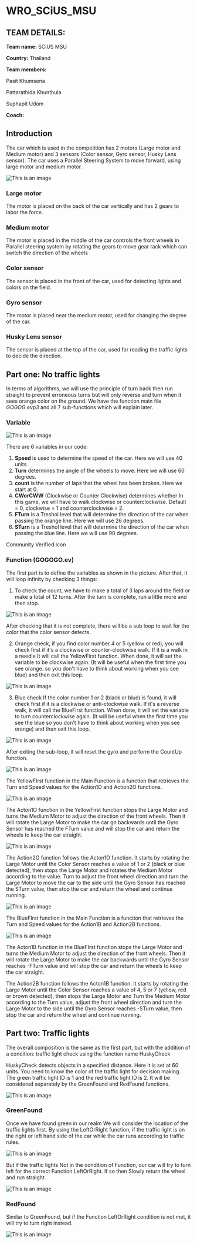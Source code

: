 # WRO_SCiUS_MSU

## TEAM DETAILS: 

**Team name:** SCiUS MSU 

**Country:** Thailand 

**Team members:** 

Pasit Khumsena 

Pattarathida Khunthula 

Suphapit Udom 

**Coach:**  
## Introduction 

 

The car which is used in the competition has 2 motors (Large motor and Medium motor) and 3 sensors (Color sensor, Gyro sensor, Husky Lens sensor). The car uses a Parallel Steering System to move forward, using large motor and medium motor.  

![This is an image](https://i.imgur.com/XYla45S.jpg)

 

### Large motor 

The motor is placed on the back of the car vertically and has 2 gears to labor the force. 

 

### Medium motor 

The motor is placed in the middle of the car controls the front wheels in Parallel steering system by rotating the gears to move gear rack which can switch the direction of the wheels  

 

### Color sensor 

The sensor is placed in the front of the car, used for detecting lights and colors on the field. 

 

### Gyro sensor 

The motor is placed near the medium motor, used for changing the degree of the car.  

 

### Husky Lens sensor 

The sensor is placed at the top of the car, used for reading the traffic lights to decide the direction. 

 

 

## Part one: No traffic lights 

In terms of algorithms, we will use the principle of turn back then run straight to prevent erroneous turns but will only reverse and turn when it sees orange color on the ground. We have the function main file *GOGOG.evp3* and all 7 sub-functions which will explain later.  

 

### Variable
![This is an image](https://i.imgur.com/nlOreTW.png)

There are 6 variables in our code: 
1. **Speed** ​​is used to determine the speed of the car. Here we will use 40 units. 
2. **Turn** determines the angle of the wheels to move. Here we will use 60 degrees. 
3. **count** is the number of laps that the wheel has been broken. Here we start at 0. 
4. **CWorCWW** (Clockwise or Counter Clockwise) determines whether In this game, we will have to walk clockwise or counterclockwise. Default = 0, clockwise = 1 and counterclockwise = 2. 
5. **FTurn** is a Treshol level that will determine the direction of the car when passing the orange line. Here we will use 26 degrees. 
6. **STurn** is a Treshol level that will determine the direction of the car when passing the blue line. Here we will use 90 degrees. 

Community Verified icon 

 

###  Function (GOGOGO.ev) 

The first part is to define the variables as shown in the picture. After that, it will loop infinity by checking 3 things: 

1. To check the count, we have to make a total of 3 laps around the field or make a total of 12 turns. After the turn is complete, run a little more and then stop. 

![This is an image](https://i.imgur.com/b1PUjSW.png)

After checking that it is not complete, there will be a sub loop to wait for the color that the color sensor detects. 

2. Orange check, if you find color number 4 or 5 (yellow or red), you will check first if it's a clockwise or counter-clockwise walk. If it is a walk in a needle It will call the YellowFirst function. 
 When done, it will set the variable to be clockwise again. (It will be useful when the first time you see orange. so you don't have to think about working when you see blue) and then exit this loop. 

![This is an image](https://i.imgur.com/O7zV4G1.png)

3. Blue check If the color number 1 or 2 (black or blue) is found, it will check first if it is a clockwise or anti-clockwise walk. If it's a reverse walk, it will call the BlueFirst function. 
 When done, it will set the variable to turn counterclockwise again. (It will be useful when the first time you see the blue so you don't have to think about working when you see orange) and then exit this loop. 

![This is an image](https://i.imgur.com/s6O6cxy.png) 
 
After exiting the sub-loop, it will reset the gyro and perform the CountUp function. 

![This is an image](https://i.imgur.com/WewveEm.png)

The YellowFIrst function in the Main Function is a function that retrieves the Turn and Speed ​​values ​​for the Action1O and Action2O functions. 

![This is an image](https://i.imgur.com/YoHKCD8.png)

The Acton1O function in the YellowFirst function stops the Large Motor and turns the Medium Motor to adjust the direction of the front wheels. Then it will rotate the Large Motor to make the car go backwards until the Gyro Sensor has reached the FTurn value and will stop the car and return the wheels to keep the car straight. 

![This is an image](https://i.imgur.com/5brq7T3.png)

The Action2O function follows the Acton1O function. It starts by rotating the Large Motor until the Color Sensor reaches a value of 1 or 2 (black or blue detected), then stops the Large Motor and rotates the Medium Motor according to the value. Turn to adjust the front wheel direction and turn the Large Motor to move the car to the side until the Gyro Sensor has reached the STurn value, then stop the car and return the wheel and continue running. 

![This is an image](https://i.imgur.com/2G92ofW.png)

The BlueFIrst function in the Main Function is a function that retrieves the Turn and Speed ​​values ​​for the Action1B and Action2B functions. 

![This is an image](https://i.imgur.com/DrnOGHk.png)

The Acton1B function in the BlueFIrst function stops the Large Motor and turns the Medium Motor to adjust the direction of the front wheels. Then it will rotate the Large Motor to make the car backwards until the Gyro Sensor reaches -FTurn value and will stop the car and return the wheels to keep the car straight. 

The Action2B function follows the Acton1B function. It starts by rotating the Large Motor until the Color Sensor reaches a value of 4, 5 or 7 (yellow, red or brown detected), then stops the Large Motor and Turn the Medium Motor according to the Turn value, adjust the front wheel direction and turn the Large Motor to the side until the Gyro Sensor reaches -STurn value, then stop the car and return the wheel and continue running. 

## Part two: Traffic lights

The overall composition is the same as the first part, but with the addition of a condition: traffic light check using the function name HuskyCheck 
 
HuskyCheck detects objects in a specified distance. Here it is set at 60 units. You need to know the color of the traffic light for decision making. The green traffic light ID is 1 and the red traffic light ID is 2. It will be considered separately by the GreenFound and RedFound functions. 

![This is an image](https://i.imgur.com/FFmrba0.png)

### GreenFound
 
Once we have found green in our realm We will consider the location of the traffic lights first. By using the LeftOrRight function, if the traffic light is on the right or left hand side of the car while the car runs according to traffic rules. 

![This is an image](https://i.imgur.com/hF5fYH3.png)

But if the traffic lights Not in the condition of Function, our car will try to turn left for the correct Function LeftOrRight. If so then Slowly return the wheel and run straight. 

![This is an image](https://i.imgur.com/t3ttGMj.png) 

### RedFound
 
Similar to GreenFound, but if the Function LeftOrRight condition is not met, it will try to turn right instead. 

![This is an image](https://i.imgur.com/btUB7IX.png)
